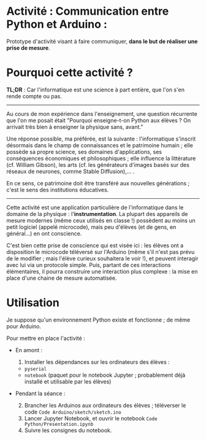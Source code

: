 # Activité : Communication entre Python et Arduino : 

Prototype d'activité visant à faire communiquer, **dans le but de réaliser une prise de mesure**.

# Pourquoi cette activité ?

**TL;DR** : Car l'informatique est une science à part entière, que l'on s'en rende compte ou pas.

-----------

Au cours de mon expérience dans l'enseignement, une question récurrente que l'on me posait était "Pourquoi enseigne-t-on Python aux élèves ? On arrivait très bien à enseigner la physique sans, avant." 

Une réponse possible, ma préférée, est la suivante : l'informatique s'inscrit désormais dans le champ de connaissances et le patrimoine humain ; elle possède sa propre science, ses domaines d'applications, ses conséquences économiques et philosophiques ; elle influence la littérature (cf. William Gibson), les arts (cf. les générateurs d'images basés sur des réseaux de neurones, comme Stable Diffusion),... .

En ce sens, ce patrimoine doit être transféré aux nouvelles générations ; c'est le sens des institutions éducatives.

-----------

Cette activité est une application particulière de l'informatique dans le domaine de la physique : l'**instrumentation**. La plupart des appareils de mesure modernes (même ceux utilisés en classe !) possèdent au moins un petit logiciel (appelé microcode), mais peu d'élèves (et de gens, en général...) en ont conscience.

C'est bien cette prise de conscience qui est visée ici : les élèves ont a disposition le microcode téléversé sur l'Arduino (même s'il n'est pas prévu de le modifier ; mais l'élève curieux souhaitera le voir !), et peuvent interagir avec lui via un protocole simple.
Puis, partant de ces interactions élémentaires, il pourra construire une interaction plus complexe : la mise en place d'une chaine de mesure automatisée.

# Utilisation
Je suppose qu'un environnement Python existe et fonctionne ; de même pour Arduino.

Pour mettre en place l'activité :

- En amont :
  1. Installer les dépendances sur les ordinateurs des élèves :
  
    - `pyserial`
    - `notebook` (paquet pour le notebook Jupyter ; probablement déjà installé et utilisable par les élèves)
    
- Pendant la séance :

  2. Brancher les Arduinos aux ordinateurs des élèves ; téléverser le code `Code Arduino/sketch/sketch.ino`
  3. Lancer Jupyter Notebook, et ouvrir le notebook `Code Python/Presentation.ipynb`
  4. Suivre les consignes du notebook.
